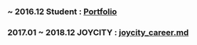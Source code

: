 ### ~ 2016.12 Student : [Portfolio](https://github.com/YangWoomin/Portfolio)
### 2017.01 ~ 2018.12 JOYCITY : [joycity_career.md](joycity_career.md)
